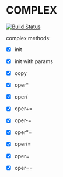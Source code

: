 # COMPLEX

[![Build Status](https://travis-ci.org/maxagava/complex.svg?branch=master)](https://travis-ci.org/maxagava/complex)

complex methods:
- [X] init
- [X] init with params
- [X] copy
- [X] oper*
- [X] oper/
- [X] oper+=
- [X] oper-=
- [X] oper*=
- [X] oper/=
- [X] oper=
- [X] oper==


